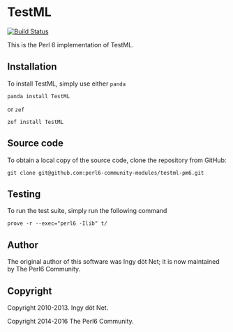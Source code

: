# TestML

[![Build Status](https://travis-ci.org/perl6-community-modules/testml-pm6.svg?branch=master)](https://travis-ci.org/perl6-community-modules/testml-pm6)

This is the Perl 6 implementation of TestML.

## Installation

To install TestML, simply use either `panda`

    panda install TestML

or `zef`

    zef install TestML

## Source code

To obtain a local copy of the source code, clone the repository from GitHub:

    git clone git@github.com:perl6-community-modules/testml-pm6.git

## Testing

To run the test suite, simply run the following command

    prove -r --exec="perl6 -Ilib" t/

## Author

The original author of this software was Ingy döt Net; it is now maintained
by The Perl6 Community.

## Copyright

Copyright 2010-2013. Ingy döt Net.

Copyright 2014-2016 The Perl6 Community.
